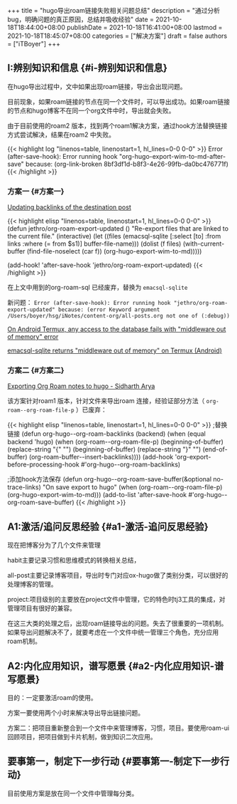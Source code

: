 +++
title = "hugo导出roam链接失败相关问题总结"
description = "通过分析bug，明确问题的真正原因，总结并吸收经验"
date = 2021-10-18T18:44:00+08:00
publishDate = 2021-10-18T16:41:00+08:00
lastmod = 2021-10-18T18:45:07+08:00
categories = ["解决方案"]
draft = false
authors = ["iTBoyer"]
+++

## I:辨别知识和信息 {#i-辨别知识和信息}

在hugo导出过程中，文中如果出现roam链接，导出会出现问题。  

目前现象，如果roam链接的节点在同一个文件时，可以导出成功。如果roam链接的节点和hugo博客不在同一个org文件中时，导出就会失败。  

由于目前使用的roam2 版本，找到两个roam1解决方案，通过hook方法替换链接方式尝试解决，结果在roam2 中失败。  

{{< highlight log "linenos=table, linenostart=1, hl_lines=0-0 0-0" >}}
Error (after-save-hook): Error running hook "org-hugo-export-wim-to-md-after-save" because: (org-link-broken 8bf3df1d-b8f3-4e26-99fb-da0bc476771f)
{{< /highlight >}}


### 方案一 {#方案一}

[Updating backlinks of the destination post](https://github.com/org-roam/org-roam/issues/773)  

{{< highlight elisp "linenos=table, linenostart=1, hl_lines=0-0 0-0" >}}
(defun jethro/org-roam-export-updated ()
    "Re-export files that are linked to the current file."
    (interactive)
    (let ((files (emacsql-sqlite [:select [to] :from links :where (= from $s1)] buffer-file-name)))
      (dolist (f files)
        (with-current-buffer (find-file-noselect (car f))
          (org-hugo-export-wim-to-md)))))

(add-hook! 'after-save-hook 'jethro/org-roam-export-updated)
{{< /highlight >}}

在上文中用到的org-roam-sql 已经废弃，替换为 `emacsql-sqlite`  

新问题： `Error (after-save-hook): Error running hook "jethro/org-roam-export-updated" because: (error Keyword argument /Users/boyer/hsg/iNotes/content-org/all-posts.org not one of (:debug))`  

[On Android Termux, any access to the database fails with "middleware out of memory" error](https://github.com/org-roam/org-roam/issues/1605)  

[emacsql-sqlite returns "middleware out of memory" on Termux (Android)](https://github.com/skeeto/emacsql/issues/78)  


### 方案二 {#方案二}

[Exporting Org Roam notes to hugo - Sidharth Arya](https://sidhartharya.me/exporting-org-roam-notes-to-hugo/#comments)  

该方案针对roam1 版本，针对文件来导出roam 连接，经验证部分方法（ `org-roam--org-roam-file-p` ）已废弃：  

{{< highlight elisp "linenos=table, linenostart=1, hl_lines=0-0 0-0" >}}
;替换链接
(defun org-hugo--org-roam-backlinks (backend)
  (when (equal backend 'hugo)
  (when (org-roam--org-roam-file-p)
    (beginning-of-buffer)
    (replace-string "{" "")
    (beginning-of-buffer)
    (replace-string "}" "")
    (end-of-buffer)
    (org-roam-buffer--insert-backlinks))))
(add-hook 'org-export-before-processing-hook #'org-hugo--org-roam-backlinks)

;添加hook方法保存
(defun org-hugo--org-roam-save-buffer(&optional no-trace-links)
  "On save export to hugo"
  (when (org-roam--org-roam-file-p)
      (org-hugo-export-wim-to-md)))
(add-to-list 'after-save-hook #'org-hugo--org-roam-save-buffer)
{{< /highlight >}}


## A1:激活/追问反思经验 {#a1-激活-追问反思经验}

现在把博客分为了几个文件来管理  

habit主要记录习惯和思维模式的转换相关总结，  

all-post主要记录博客项目，导出时专门对应ox-hugo做了类别分类，可以很好的处理博客的管理。  

project:项目级别的主要放在project文件中管理，它的特色时tj3工具的集成，对管理项目有很好的兼容。  

在这三大类的处理之后，出现roam链接导出的问题。失去了很重要的一项机制。如果导出问题解决不了，就要考虑在一个文件中统一管理三个角色，充分应用roam机制。  


## A2:内化应用知识，谱写愿景 {#a2-内化应用知识-谱写愿景}

目的：一定要激活roam的使用。  

方案一要使用两个小时来解决导出导出链接问题。  

方案二：把项目重新整合到一个文件中来管理博客，习惯，项目。要使用roam-ui回顾项目，把项目做到卡片机制，做到知识二次应用。  


## 要事第一，制定下一步行动 {#要事第一-制定下一步行动}

目前使用方案是放在同一个文件中管理每分类。
